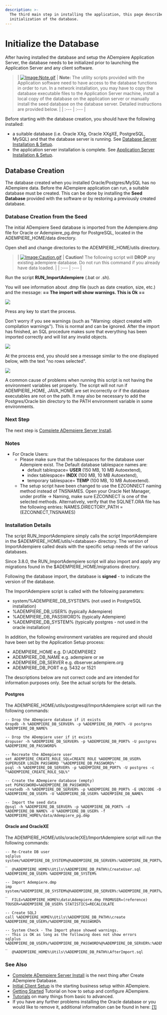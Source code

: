 ```yaml
---
description: >-
  The third main step in installing the application, this page describes the
  initialization of the database.
---
```


# Initialize the Database

After having installed the database and setup the ADempiere Application Server, the database needs to be initialized prior to launching the Application Server and any client software.

> \| [![Image:Note.gif](http://wiki.adempiere.net/images/6/62/Note.gif)](http://wiki.adempiere.net/File:Note.gif) \| **Note:** The utility scripts provided with the Application software need to have access to the database functions in order to run. In a network installation, you may have to copy the database executable files to the Application Server machine, install a local copy of the database on the application server or manually install the seed database on the database server. Detailed instructions are provided below. \| \| :--- \| :--- \|

Before starting with the database creation, you should have the following installed:

* a suitable database \(i.e. Oracle XXg, Oracle XXgXE, PostgreSQL, MySQL\) and that the database server is running. See [Database Server Installation & Setup](database-server-installation-and-setup.md).
* the application server installation is complete. See [Application Server Installation & Setup](application-server-installation-and-setup.md).

## Database Creation

The database created when you installed Oracle/Postgres/MySQL has no ADempiere data. Before the ADempiere application can run, a suitable database must be created. This can be done by installing the **Seed Database** provided with the software or by restoring a previously created database.

### Database Creation from the Seed

The initial ADempiere Seed database is imported from the Adempiere.dmp file for Oracle or Adempiere\_pg.dmp for PostgreSQL, located in the ADEMPIERE\_HOME/data directory.

Open shell and change directories to the ADEMPIERE\_HOME/utils directory.

> \| [![Image:Caution.gif](http://wiki.adempiere.net/images/3/3f/Caution.gif)](http://wiki.adempiere.net/File:Caution.gif) \| **Caution!** The following script will **DROP** any existing adempiere database. Do not run this command if you already have data loaded. \| \| :--- \| :--- \|

Run the script **RUN\_ImportAdempiere** \(.bat or .sh\).

You will see information about .dmp file \(such as date creation, size, etc.\) and the message: **== The import will show warnings. This is Ok ==**

[![](http://wiki.adempiere.net/images/0/0c/CD_Run_ImportAdempiere.PNG)](http://wiki.adempiere.net/File:CD_Run_ImportAdempiere.PNG)

Press any key to start the process.

Don't worry if you see warnings \(such as "Warning: object created with compilation warnings"\). This is normal and can be ignored. After the import has finished, an SQL procedure makes sure that everything has been imported correctly and will list any invalid objects.

[![](http://wiki.adempiere.net/images/f/f4/CD_Run_ImportAdempiere2.PNG)](http://wiki.adempiere.net/File:CD_Run_ImportAdempiere2.PNG)

At the process end, you should see a message similar to the one displayed below, with the text "no rows selected".

[![](http://wiki.adempiere.net/images/2/28/CD_Run_ImportAdempiere3.PNG)](http://wiki.adempiere.net/File:CD_Run_ImportAdempiere3.PNG)

A common cause of problems when running this script is not having the environment variables set properly. The script will not run if ADEMPIERE\_HOME, JAVA\_HOME are set incorrectly or if the database executables are not on the path. It may also be necessary to add the Postgres/Oracle bin directory to the PATH environment variable in some environments.

### Next Step

The next step is [Complete ADempiere Server Install](http://wiki.adempiere.net/InstallComplete).

### Notes

* For Oracle Users:
  * Please make sure that the tablespaces for the database user Adempiere exist. The Default database tablespace names are:
    * default tablespace= **USER** \(150 MB, 10 MB Autoextend\),
    * index tablespace= **INDX** \(100 MB, 10 MB Autoextend\),
    * temporary tablespace= **TEMP** \(100 MB, 10 MB Autoextend\).
  * The setup script have been changed to use the EZCONNECT naming method instead of TNSNAMES. Open your Oracle Net Manager, under profile -&gt; Naming, make sure EZCONNECT is one of the selected methods. Alternatively, verify that the SQLNET.ORA file has the following entries: NAMES.DIRECTORY\_PATH = \(EZCONNECT,TNSNAMES\)

### Installation Details

The script RUN\_ImportAdempiere simply calls the script ImportAdempiere in the $ADEMPIERE\_HOME/utils/&lt;database&gt; directory. The version of ImportAdempiere called deals with the specific setup needs of the various databases.

Since 3.8.0, the RUN\_ImportAdempiere script will also import and apply any migrations found in the $ADEMPIERE\_HOME/migrations directory.

Following the database import, the database is **signed** - to indicate the version of the database.

The ImportAdempiere script is called with the following parameters:

* system/%ADEMPIERE\_DB\_SYSTEM% \(not used in PostgreSQL installation\)
* %ADEMPIERE\_DB\_USER% \(typically Adempiere\)
* %ADEMPIERE\_DB\_PASSWORD% \(typically Adempiere\)
* %ADEMPIERE\_DB\_SYSTEM% \(typically postgres - not used in the oracle installation\)

In addition, the following environment variables are required and should have been set by the Application Setup process:

* ADEMPIERE\_HOME e.g. D:\ADEMPIERE2
* ADEMPIERE\_DB\_NAME e.g. adempiere or xe
* ADEMPIERE\_DB\_SERVER e.g. dbserver.adempiere.org
* ADEMPIERE\_DB\_PORT e.g. 5432 or 1521

The descriptions below are not correct code and are intended for information purposes only. See the actual scripts for the details.

#### Postgres

The ADEMPIERE\_HOME/utils/postgresql/ImportAdempiere script will run the following commands:

```text
-- Drop the ADempiere database if it exists
dropdb -h %ADEMPIERE_DB_SERVER% -p %ADEMPIERE_DB_PORT% -U postgres %ADEMPIERE_DB_NAME%

-- Drop the ADempiere user if it exists
dropuser -h %ADEMPIERE_DB_SERVER% -p %ADEMPIERE_DB_PORT% -U postgres %ADEMPIERE_DB_PASSWORD%

-- Recreate the ADempiere user
set ADEMPIERE_CREATE_ROLE_SQL=CREATE ROLE %ADEMPIERE_DB_USER% SUPERUSER LOGIN PASSWORD '%ADEMPIERE_DB_PASSWORD%'
psql -h %ADEMPIERE_DB_SERVER% -p %ADEMPIERE_DB_PORT% -U postgres -c "%ADEMPIERE_CREATE_ROLE_SQL%"

-- Create the ADempiere database (empty)
set PGPASSWORD=%ADEMPIERE_DB_PASSWORD%
createdb -h %ADEMPIERE_DB_SERVER% -p %ADEMPIERE_DB_PORT% -E UNICODE -O %ADEMPIERE_DB_USER% -U %ADEMPIERE_DB_USER% %ADEMPIERE_DB_NAME%

-- Import the seed data
@psql -h %ADEMPIERE_DB_SERVER% -p %ADEMPIERE_DB_PORT% -d %ADEMPIERE_DB_NAME% -U %ADEMPIERE_DB_USER% -f %ADEMPIERE_HOME%/data/Adempiere_pg.dmp
```

#### Oracle and OracleXE

The ADEMPIERE\_HOME/utils/oracle\(XE\)/ImportAdempiere script will run the following commands:

```text
-- Re-Create DB user
sqlplus system/%ADEMPIERE_DB_SYSTEM%@%ADEMPIERE_DB_SERVER%:%ADEMPIERE_DB_PORT%/%ADEMPIERE_DB_NAME% _
   @%ADEMPIERE_HOME%\Utils\%ADEMPIERE_DB_PATH%\CreateUser.sql %ADEMPIERE_DB_USER% %ADEMPIERE_DB_SYSTEM%

-- Import Adempiere.dmp
imp system/%ADEMPIERE_DB_SYSTEM%@%ADEMPIERE_DB_SERVER%:%ADEMPIERE_DB_PORT%/%ADEMPIERE_DB_NAME% _
   FILE=%ADEMPIERE_HOME%\data\Adempiere.dmp FROMUSER=(reference) TOUSER=%ADEMPIERE_DB_USER% STATISTICS=RECALCULATE

-- Create SQLJ 
call %ADEMPIERE_HOME%\Utils\%ADEMPIERE_DB_PATH%\create %ADEMPIERE_DB_USER%/%ADEMPIERE_DB_PASSWORD%

-- System Check - The Import phase showed warnings. 
-- This is OK as long as the following does not show errors
sqlplus %ADEMPIERE_DB_USER%/%ADEMPIERE_DB_PASSWORD%@%ADEMPIERE_DB_SERVER%:%ADEMPIERE_DB_PORT%/%ADEMPIERE_DB_NAME% _
   @%ADEMPIERE_HOME%\Utils\%ADEMPIERE_DB_PATH%\AfterImport.sql
```

### See Also

* [Complete ADempiere Server Install](http://wiki.adempiere.net/InstallComplete) is the next thing after Create ADempiere Database.
* [Initial Client Setup](http://wiki.adempiere.net/ManPageX_InitialClientSetup) is the starting business setup within ADempiere.
* [Getting Started](http://wiki.adempiere.net/Getting_Started) Tutorial on how to setup and configure ADempiere.
* [Tutorials](http://wiki.adempiere.net/Tutorials) on many things from basic to advanced.
* If you have any further problems installing the Oracle database or you would like to remove it, additional information can be found in here: [\[1\]](http://download-east.oracle.com/docs/cd/B25329_01/doc/install.102/b25143/toc.htm#CIHDDHJD)

